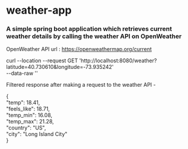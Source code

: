 # weather-app
### A simple spring boot application which retrieves current weather details by calling the weather API on OpenWeather

OpenWeather API url : https://openweathermap.org/current

curl --location --request GET 'http://localhost:8080/weather?latitude=40.730610&longitude=-73.935242' \
--data-raw ''

Filtered response after making a request to the weather API - 

{  <br/>
    "temp": 18.41, <br/>
    "feels_like": 18.71, <br/>
    "temp_min": 16.08, <br/>
    "temp_max": 21.28, <br/>
    "country": "US", <br/>
    "city": "Long Island City" <br/>
} <br/>
